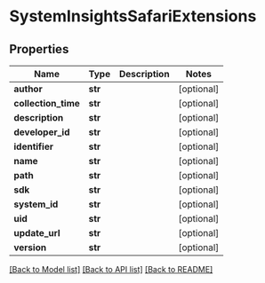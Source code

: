 # SystemInsightsSafariExtensions

## Properties
Name | Type | Description | Notes
------------ | ------------- | ------------- | -------------
**author** | **str** |  | [optional] 
**collection_time** | **str** |  | [optional] 
**description** | **str** |  | [optional] 
**developer_id** | **str** |  | [optional] 
**identifier** | **str** |  | [optional] 
**name** | **str** |  | [optional] 
**path** | **str** |  | [optional] 
**sdk** | **str** |  | [optional] 
**system_id** | **str** |  | [optional] 
**uid** | **str** |  | [optional] 
**update_url** | **str** |  | [optional] 
**version** | **str** |  | [optional] 

[[Back to Model list]](../README.md#documentation-for-models) [[Back to API list]](../README.md#documentation-for-api-endpoints) [[Back to README]](../README.md)


